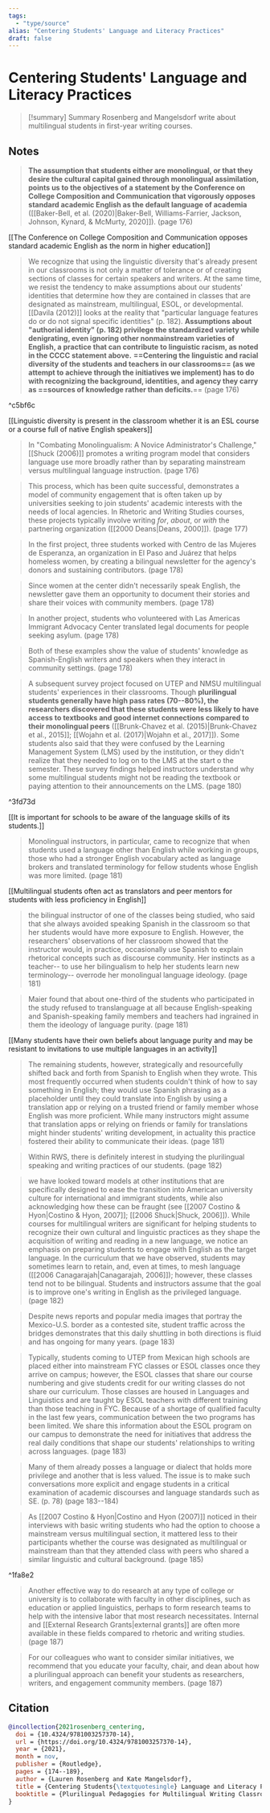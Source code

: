 ```yaml
---
tags:
  - "type/source"
alias: "Centering Students' Language and Literacy Practices"
draft: false
---
```


# Centering Students' Language and Literacy Practices

> [!summary] Summary
> Rosenberg and Mangelsdorf write about multilingual students in first-year writing courses.

## Notes

> **The assumption that students either are monolingual, or that they desire the cultural capital gained through monolingual assimilation, points us to the objectives of a statement by the Conference on College Composition and Communication that vigorously opposes standard academic English as the default language of academia** ([[Baker-Bell, et al. (2020)|Baker-Bell, Williams-Farrier, Jackson, Johnson, Kynard, & McMurty, 2020]]). (page 176)

[[The Conference on College Composition and Communication opposes standard academic English as the norm in higher education]]

> We recognize that using the linguistic diversity that's already present in our classrooms is not only a matter of tolerance or of creating sections of classes for certain speakers and writers. At the same time, we resist the tendency to make assumptions about our students' identities that determine how they are contained in classes that are designated as mainstream, multilingual, ESOL, or developmental. [[Davila (2012)]] looks at the reality that "particular language features do or do not signal specific identities" (p. 182). **Assumptions about "authorial identity" (p. 182) privilege the standardized variety while denigrating, even ignoring other nonmainstream varieties of English, a practice that can contribute to linguistic racism, as noted in the CCCC statement above.** **==Centering the linguistic and racial diversity of the students and teachers in our classrooms== (as we attempt to achieve through the initiatives we implement) has to do with recognizing the background, identities, and agency they carry as ==sources of knowledge rather than deficits.**== (page 176)

^c5bf6c

[[Linguistic diversity is present in the classroom whether it is an ESL course or a course full of native English speakers]]

> In "Combating Monolingualism: A Novice Administrator's Challenge," [[Shuck (2006)]] promotes a writing program model that considers language use more broadly rather than by separating mainstream versus multilingual language instruction. (page 176)

> This process, which has been quite successful, demonstrates a model of community engagement that is often taken up by universities seeking to join students' academic interests with the needs of local agencies. In Rhetoric and Writing Studies courses, these projects typically involve writing *for*, *about*, or *with* the partnering organization ([[2000 Deans|Deans, 2000]]). (page 177)

> In the first project, three students worked with Centro de las Mujeres de Esperanza, an organization in El Paso and Juárez that helps homeless women, by creating a bilingual newsletter for the agency's donors and sustaining contributors. (page 178)

> Since women at the center didn't necessarily speak English, the newsletter gave them an opportunity to document their stories and share their voices with community members. (page 178)

> In another project, students who volunteered with Las Americas Immigrant Advocacy Center translated legal documents for people seeking asylum. (page 178)

> Both of these examples show the value of students' knowledge as Spanish-English writers and speakers when they interact in community settings. (page 178)

> A subsequent survey project focused on UTEP and NMSU multilingual students' experiences in their classrooms. Though **plurilingual students generally have high pass rates (70--80%), the researchers discovered that these students were less likely to have access to textbooks and good internet connections compared to their monolingual peers** ([[Brunk-Chavez et al. (2015)|Brunk-Chavez et al., 2015]]; [[Wojahn et al. (2017)|Wojahn et al., 2017]]). Some students also said that they were confused by the Learning Management System (LMS) used by the institution, or they didn't realize that they needed to log on to the LMS at the start o the semester. These survey findings helped instructors understand why some multilingual students might not be reading the textbook or paying attention to their announcements on the LMS. (page 180)

^3fd73d

[[It is important for schools to be aware of the language skills of its students.]]

> Monolingual instructors, in particular, came to recognize that when students used a language other than English while working in groups, those who had a stronger English vocabulary acted as language brokers and translated terminology for fellow students whose English was more limited. (page 181)

[[Multilingual students often act as translators and peer mentors for students with less proficiency in English]]

> the bilingual instructor of one of the classes being studied, who said that she always avoided speaking Spanish in the classroom so that her students would have more exposure to English. However, the researchers' observations of her classroom showed that the instructor would, in practice, occasionally use Spanish to explain rhetorical concepts such as discourse community. Her instincts as a teacher-- to use her bilingualism to help her students learn new terminology-- overrode her monolingual language ideology. (page 181)

> Maier found that about one-third of the students who participated in the study refused to translanguage at all because English-speaking and Spanish-speaking family members and teachers had ingrained in them the ideology of language purity. (page 181)

[[Many students have their own beliefs about language purity and may be resistant to invitations to use multiple languages in an activity]]

> The remaining students, however, strategically and resourcefully shifted back and forth from Spanish to English when they wrote. This most frequently occurred when students couldn't think of how to say something in English; they would use Spanish phrasing as a placeholder until they could translate into English by using a translation app or relying on a trusted friend or family member whose English was more proficient. While many instructors might assume that translation apps or relying on friends or family for translations might hinder students' writing development, in actuality this practice fostered their ability to communicate their ideas. (page 181) 

> Within RWS, there is definitely interest in studying the plurilingual speaking and writing practices of our students. (page 182)

> we have looked toward models at other institutions that are specifically designed to ease the transition into American university culture for international and immigrant students, while also acknowledging how these can be fraught (see [[2007 Costino & Hyon|Costino & Hyon, 2007]]; [[2006 Shuck|Shuck, 2006]]). While courses for multilingual writers are significant for helping students to recognize their own cultural and linguistic practices as they shape the acquisition of writing and reading in a new language, we notice an emphasis on preparing students to engage with English as the target language. In the curriculum that we have observed, students may sometimes learn to retain, and, even at times, to mesh language ([[2006 Canagarajah|Canagarajah, 2006]]); however, these classes tend not to be bilingual. Students and instructors assume that the goal is to improve one's writing in English as the privileged language. (page 182)

> Despite news reports and popular media images that portray the Mexico-U.S. border as a contested site, student traffic across the bridges demonstrates that this daily shuttling in both directions is fluid and has  ongoing for many years. (page 183)

> Typically, students coming to UTEP from Mexican high schools are placed either into mainstream FYC classes or ESOL classes once they arrive on campus; however, the ESOL classes that share our course numbering and give students credit for our writing classes do not share our curriculum. Those classes are housed in Languages and Linguistics and are taught by ESOL teachers with different training than those teaching in FYC. Because of a shortage of qualified faculty in the last few years, communication between the two programs has been limited. We share this information about the ESOL program on our campus to demonstrate the need for initiatives that address the real daily conditions that shape our students' relationships to writing across languages. (page 183)

> Many of them already posses a language or dialect that holds more privilege and another that is less valued. The issue is to make such conversations more explicit and engage students in a critical examination of academic discourses and language standards such as SE. (p. 78) (page 183--184)

> As [[2007 Costino & Hyon|Costino and Hyon (2007)]] noticed in their interviews with basic writing students who had the option to choose a mainstream versus multilingual section, it mattered less to their participants whether the course was designated as multilingual or mainstream than that they attended class with peers who shared a similar linguistic and cultural background. (page 185)

^1fa8e2

> Another effective way to do research at any type of college or university is to collaborate with faculty in other disciplines, such as education or applied linguistics, perhaps to form research teams to help with the intensive labor that most research necessitates. Internal and [[External Research Grants|external grants]] are often more available in these fields compared to rhetoric and writing studies. (page 187)

> For our colleagues who want to consider similar initiatives, we recommend that you educate your faculty, chair, and dean about how a plurilingual approach can benefit your students as researchers, writers, and engagement community members. (page 187)

## Citation

```bibtex
@incollection{2021rosenberg_centering,
  doi = {10.4324/9781003257370-14},
  url = {https://doi.org/10.4324/9781003257370-14},
  year = {2021},
  month = nov,
  publisher = {Routledge},
  pages = {174--189},
  author = {Lauren Rosenberg and Kate Mangelsdorf},
  title = {Centering Students{\textquotesingle} Language and Literacy Practices},
  booktitle = {Plurilingual Pedagogies for Multilingual Writing Classrooms}
}
```


